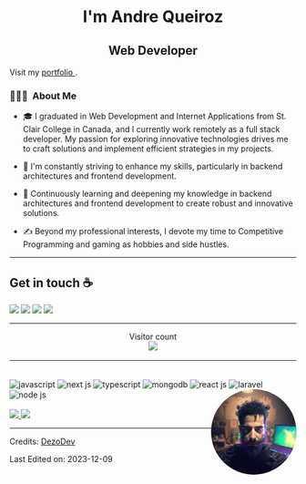 <div align="center"> 
  <h1>I'm Andre Queiroz </h1>
  <h2>Web Developer</h2>
</div>

Visit my <a style="none" href="https://andrequeiroz.netlify.app"> portfolio </a>.

### 👨🏻‍💻 &nbsp;About Me

- 🎓 I graduated in Web Development and Internet Applications from St. Clair College in Canada, and I currently work remotely as a full stack developer. My passion for exploring innovative technologies drives me to craft solutions and implement efficient strategies in my projects.

- 💼 I'm constantly striving to enhance my skills, particularly in backend architectures and frontend development.

- 🌱 Continuously learning and deepening my knowledge in backend architectures and frontend development to create robust and innovative solutions.

- ✍️ Beyond my professional interests, I devote my time to Competitive Programming and gaming as hobbies and side hustles.
  
---
 ## Get in touch :coffee:
 
<div style="display: inline_block"> 
    <a href="https://instagram.com/dezoqueiroz" target="_blank"><img src="https://img.shields.io/badge/-Instagram-%23E4405F?style=for-the-badge&logo=instagram&logoColor=white" target="_blank"></a>
<a href="discordapp.com/users/DezoBQ2#1541" target="_blank"><img src="https://img.shields.io/badge/Discord-7289DA?style=for-the-badge&logo=discord&logoColor=white" target="_blank"></a>
<a href = "mailto:dezobq@gmail.com"><img src="https://img.shields.io/badge/-Gmail-%23333?style=for-the-badge&logo=gmail&logoColor=white" target="_blank"></a>
<a href="https://www.linkedin.com/in/andré-bastos-de-queiroz-47852377" target="_blank"><img src="https://img.shields.io/badge/-LinkedIn-%230077B5?style=for-the-badge&logo=linkedin&logoColor=white" target="_blank"></a>
</div>

---

<p align="center"> 
  Visitor count<br>
  <img src="https://profile-counter.glitch.me/dezobq/count.svg" />
</p>

---

<div  style="background:withe display: inline_block"><br>
  <img align='center' alt='javascript' width='80px' height='auto' src="https://cdn.jsdelivr.net/gh/devicons/devicon/icons/javascript/javascript-original.svg" />
  <img align='center' alt='next js' width='80px' height='auto' src="https://cdn.jsdelivr.net/gh/devicons/devicon/icons/nextjs/nextjs-original-wordmark.svg" />
  <img align='center' alt='typescript' width='80px' height='auto' src="https://cdn.jsdelivr.net/gh/devicons/devicon/icons/typescript/typescript-original.svg" />
  <img align='center' alt='mongodb' width='80px' height='auto' src="https://cdn.jsdelivr.net/gh/devicons/devicon/icons/mongodb/mongodb-original-wordmark.svg" />
  <img align='center' alt='react js' width='80px' height='auto' src="https://cdn.jsdelivr.net/gh/devicons/devicon/icons/react/react-original-wordmark.svg" />
  <img align='center' alt='laravel' width='80px' height='auto' src="https://cdn.jsdelivr.net/gh/devicons/devicon/icons/laravel/laravel-plain-wordmark.svg" />
  <img align='center' alt='node js' width='80px' height='auto' src="https://cdn.jsdelivr.net/gh/devicons/devicon/icons/nodejs/nodejs-original.svg" />
  <img align="right" alt="Dezo-Pic" height="150" style="border-radius:90px;" src="./andre avatar 5.png">
</div>

<br/>

<a href="https://github.com/dezobq">
  <img height="180em" src="https://github-readme-stats.vercel.app/api?username=dezobq&theme=buefy&show_icons=true" />
  <img height="180em" src="https://github-readme-stats.vercel.app/api/top-langs/?username=dezobq&theme=buefy&layout=compact" />
</a>

<br/>


-----
Credits: [DezoDev](https://github.com/dezobq)

Last Edited on: 2023-12-09
